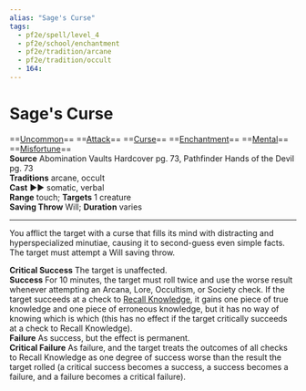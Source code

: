 ```yaml
---
alias: "Sage's Curse"
tags:
  - pf2e/spell/level_4
  - pf2e/school/enchantment
  - pf2e/tradition/arcane
  - pf2e/tradition/occult
  - 164:
---
```


# Sage's Curse

==[Uncommon](Uncommon.md)== ==[Attack](Attack.md)== ==[Curse](Curse.md)== ==[Enchantment](Enchantment.md)== ==[Mental](Mental.md)== ==[Misfortune](Misfortune.md)==  
__Source__ Abomination Vaults Hardcover pg. 73, Pathfinder Hands of the Devil pg. 73  
**Traditions** arcane, occult  
**Cast** ►► somatic, verbal  
**Range** touch; **Targets** 1 creature  
**Saving Throw** Will; **Duration** varies

---

You afflict the target with a curse that fills its mind with distracting and hyperspecialized minutiae, causing it to second-guess even simple facts. The target must attempt a Will saving throw.

**Critical Success** The target is unaffected.  
**Success** For 10 minutes, the target must roll twice and use the worse result whenever attempting an Arcana, Lore, Occultism, or Society check. If the target succeeds at a check to [Recall Knowledge](Recall%20Knowledge.md), it gains one piece of true knowledge and one piece of erroneous knowledge, but it has no way of knowing which is which (this has no effect if the target critically succeeds at a check to Recall Knowledge).  
**Failure** As success, but the effect is permanent.  
**Critical Failure** As failure, and the target treats the outcomes of all checks to Recall Knowledge as one degree of success worse than the result the target rolled (a critical success becomes a success, a success becomes a failure, and a failure becomes a critical failure).
